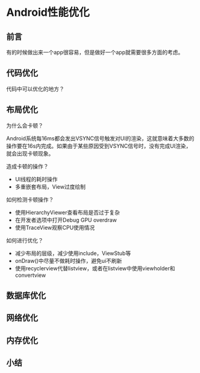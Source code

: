 # Android性能优化

## 前言
有的时候做出来一个app很容易，但是做好一个app就需要很多方面的考虑。
## 代码优化
代码中可以优化的地方？

## 布局优化
为什么会卡顿？

Android系统每16ms都会发出VSYNC信号触发对UI的渲染，这就意味着大多数的操作要在16s内完成。如果由于某些原因受到VSYNC信号时，没有完成UI渲染，就会出现卡顿现象。

造成卡顿的操作？

* UI线程的耗时操作
* 多重嵌套布局，View过度绘制

如何检测卡顿操作？

* 使用HierarchyViewer查看布局是否过于复杂
* 在开发者选项中打开Debug GPU overdraw
* 使用TraceView观察CPU使用情况

如何进行优化？

* 减少布局的层级，减少使用include，ViewStub等
* onDraw()中尽量不做耗时操作，避免ui不刷新
* 使用recyclerview代替listview，或者在listview中使用viewholder和convertview

## 数据库优化

## 网络优化

## 内存优化

## 小结